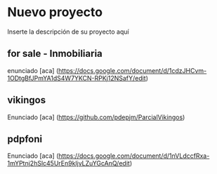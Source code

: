 # Nuevo proyecto
Inserte la descripción de su proyecto aquí

## for sale - Inmobiliaria
enunciado [aca]
(https://docs.google.com/document/d/1cdzJHCvm-1ODtgBfJPmYA1dS4W7YKCN-RPKj12NSafY/edit)

## vikingos
Enunciado [aca]
(https://github.com/pdepjm/ParcialVikingos)

## pdpfoni
Enunciado [aca]
(https://docs.google.com/document/d/1nVLdccfRxa-1mYPtnj2hSlc45UrEn9kljvLZuYGcAnQ/edit)
